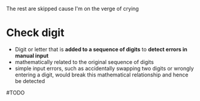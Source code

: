 The rest are skipped cause I'm on the verge of crying

# Check digit

- Digit or letter that is **added to a sequence of digits** to **detect errors in manual input**
- mathematically related to the original sequence of digits
- simple input errors, such as accidentally swapping two digits or wrongly entering a digit, would break this mathematical relationship and hence be detected

#TODO